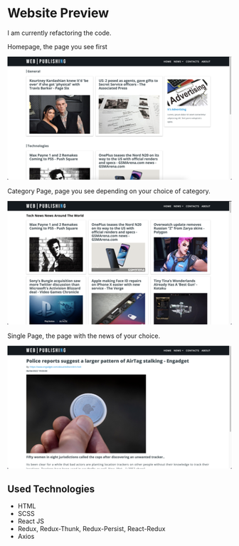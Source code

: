 # Website Preview

I am currently refactoring the code.

Homepage, the page you see first

![Website Preview](screenshots/homepage.png 'Homepage, the page you see first')

Category Page, page you see depending on your choice of category.

![Website Preview](screenshots/technewscategory.png 'Category Page, page you see depending on your choice of category.')

Single Page, the page with the news of your choice.

![Website Preview](screenshots/single-page.png 'Single Page, the page with the news of your choice.')

## Used Technologies

- HTML
- SCSS
- React JS
- Redux, Redux-Thunk, Redux-Persist, React-Redux
- Axios
